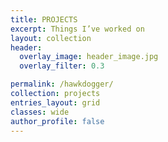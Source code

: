 ```yaml
---
title: PROJECTS
excerpt: Things I’ve worked on
layout: collection
header:
  overlay_image: header_image.jpg
  overlay_filter: 0.3

permalink: /hawkdogger/
collection: projects
entries_layout: grid
classes: wide
author_profile: false
---
```



